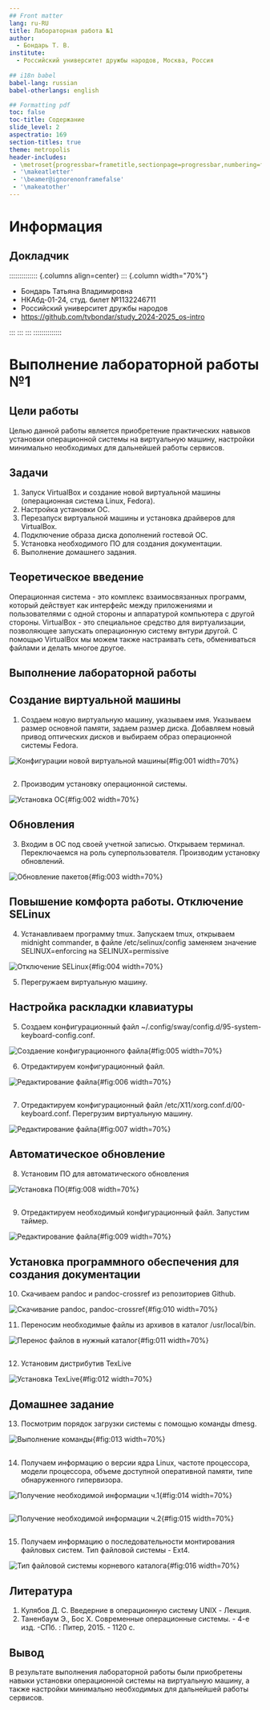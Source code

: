 ```yaml
---
## Front matter
lang: ru-RU
title: Лабораторная работа №1
author:
  - Бондарь Т. В.
institute:
  - Российский университет дружбы народов, Москва, Россия
  
## i18n babel
babel-lang: russian
babel-otherlangs: english

## Formatting pdf
toc: false
toc-title: Содержание
slide_level: 2
aspectratio: 169
section-titles: true
theme: metropolis
header-includes:
 - \metroset{progressbar=frametitle,sectionpage=progressbar,numbering=fraction}
 - '\makeatletter'
 - '\beamer@ignorenonframefalse'
 - '\makeatother'
---
```


# Информация

## Докладчик

:::::::::::::: {.columns align=center}
::: {.column width="70%"}

  * Бондарь Татьяна Владимировна
  * НКАбд-01-24, студ. билет №1132246711
  * Российский университет дружбы народов
  * <https://github.com/tvbondar/study_2024-2025_os-intro>

:::
::: 
:::
::::::::::::::

# Выполнение лабораторной работы №1

## Цели работы

Целью данной работы является приобретение практических навыков установки операционной системы на виртуальную машину, настройки минимально необходимых для дальнейшей работы сервисов.

## Задачи

1) Запуск VirtualBox и создание новой виртуальной машины (операционная система Linux, Fedora).
2) Настройка установки ОС.
3) Перезапуск виртуальной машины и установка драйверов для VirtualBox.
4) Подключение образа диска дополнений гостевой ОС.
5) Установка необходимого ПО для создания документации.
6) Выполнение домашнего задания.

## Теоретическое введение

Операционная система - это комплекс взаимосвязанных программ, который действует как интерфейс между приложениями и пользователями с одной стороны и аппаратурой компьютера с другой стороны. VirtualBox - это специальное средство для виртуализации, позволяющее запускать операционную систему внтури другой. С помощью VirtualBox мы можем также настраивать сеть, обмениваться файлами и делать многое другое.

## Выполнение лабораторной работы

## Создание виртуальной машины

1. Создаем новую виртуальную машину, указываем имя. Указываем размер основной памяти, задаем размер диска. Добавляем новый привод оптических дисков и выбираем образ операционной системы Fedora.

![Конфигурации новой виртуальной машины](image/1.png){#fig:001 width=70%}

##
2. Производим установку операционной системы. 

![Установка ОС](image/2.jpg){#fig:002 width=70%}

## Обновления

3. Входим в ОС под своей учетной записью. Открываем терминал. Переключаемся на роль суперпользователя. Производим установку обновлений. 

![Обновление пакетов](image/Снимок3.PNG){#fig:003 width=70%}

## Повышение комфорта работы. Отключение SELinux

4. Устанавливаем программу tmux. Запускаем tmux, открываем midnight commander, в файле /etc/selinux/config заменяем значение SELINUX=enforcing на SELINUX=permissive 

![Отключение SELinux](image/2.png){#fig:004 width=70%}

5. Перегружаем виртуальную машину.

## Настройка раскладки клавиатуры

5.  Создаем конфигурационный файл ~/.config/sway/config.d/95-system-keyboard-config.conf. 

![Создаение конфигурационного файла](image/3.png){#fig:005 width=70%}

6. Отредактируем конфигурационный файл. 

![Редактирование файла](image/4.png){#fig:006 width=70%}

##

7. Отредактируем конфигурационный файл /etc/X11/xorg.conf.d/00-keyboard.conf. Перегрузим виртуальную машину. 

![Редактирование файла](image/5.png){#fig:007 width=70%}

## Автоматическое обновление

8. Установим ПО для автоматического обновления 

![Установка ПО](image/6.png){#fig:008 width=70%}

##

9. Отредактируем необходимый конфигурационный файл. Запустим таймер. 

![Редактирование файла](image/7.png){#fig:009 width=70%}

## Установка программного обеспечения для создания документации

10. Скачиваем pandoc и pandoc-crossref из репозиториев Github. 

![Скачивание pandoc, pandoc-crossref](image/9.png){#fig:010 width=70%}

11. Переносим необходимые файлы из архивов в каталог /usr/local/bin. 

![Перенос файлов в нужный каталог](image/10.png){#fig:011 width=70%}

##

12. Установим дистрибутив TexLive 

![Установка TexLive](image/11.png){#fig:012 width=70%}

## Домашнее задание 

13. Посмотрим порядок загрузки системы с помощью команды dmesg. 

![Выполнение команды](image/12.png){#fig:013 width=70%}

##

14. Получаем информацию о версии ядра Linux, частоте процессора, модели процессора, объеме доступной оперативной памяти, типе обнаруженного гипервизора. 

![Получение необходимой информации ч.1](image/13.png){#fig:014 width=70%}

##

![Получение необходимой информации ч.2](image/14.png){#fig:015 width=70%}

##

15. Получаем информацию о последовательности монтирования файловых систем. Тип файловой системы - Ext4. 

![Тип файловой системы корневого каталога](image/15.png){#fig:016 width=70%}

## Литература

1. Кулябов Д. С. Введерние в операционную систему UNIX - Лекция.
2. Таненбаум Э., Бос Х. Современные операционные системы. - 4-е изд. -СПб. : Питер, 2015. - 1120 с.

## Вывод

В результате выполнения лабораторной работы были приобретены навыки установки операционной системы на виртуальную машину, а также настройки минимально необходимых для дальнейшей работы сервисов.

